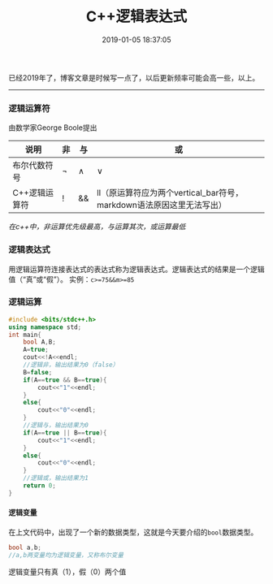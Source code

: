 ﻿---
title: C++逻辑表达式
date: 2019-01-05 18:37:05
tags: 计算机编程
src:
comments: true
---
已经2019年了，博客文章是时候写一点了，以后更新频率可能会高一些，以上。
<!-- more -->
------------

### 逻辑运算符
由数学家George Boole提出

| 说明 | 非 | 与 | 或 |
| --- | --- | --- | --- |
| 布尔代数符号 | ¬ | ∧ | ∨ |
| C++逻辑运算符 | ! | && | ll（原运算符应为两个vertical_bar符号，markdown语法原因这里无法写出） |

*在c++中，非运算优先级最高，与运算其次，或运算最低*
### 逻辑表达式
用逻辑运算符连接表达式的表达式称为逻辑表达式。逻辑表达式的结果是一个逻辑值（“真”或“假”）。
实例：`c>=75&&m>=85`
### 逻辑运算
```cpp
#include <bits/stdc++.h>
using namespace std;
int main{
	bool A,B;
	A=true;
	cout<<!A<<endl;
	//逻辑非，输出结果为0（false）
	B=false;
	if(A==true && B==true){
		cout<<"1"<<endl;
	}
	else{
		cout<<"0"<<endl;
	}
	//逻辑与，输出结果为0
	if(A==true || B==true){
		cout<<"1"<<endl;
	}
	else{
		cout<<"0"<<endl;
	}
	//逻辑或，输出结果为1
	return 0;
}
```
#### 逻辑变量
在上文代码中，出现了一个新的数据类型，这就是今天要介绍的`bool`数据类型。
```cpp
bool a,b;
//a,b两变量均为逻辑变量，又称布尔变量
```
逻辑变量只有真（1），假（0）两个值